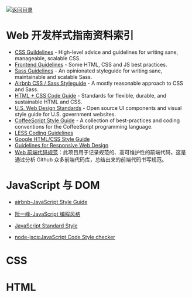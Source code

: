[![返回目录](https://user-images.githubusercontent.com/5803001/38079637-ff0abcf0-3371-11e8-9b76-ad651620afc7.jpg)](https://github.com/wxyyxc1992/Awesome-Links)

# Web 开发样式指南资料索引

- [CSS Guildelines](https://cssguidelin.es/) - High-level advice and guidelines for writing sane, manageable, scalable CSS.
- [Frontend Guidelines](https://github.com/bendc/frontend-guidelines) - Some HTML, CSS and JS best practices.
- [Sass Guidelines](https://sass-guidelin.es/) - An opinionated styleguide for writing sane, maintainable and scalable Sass.
- [Airbnb CSS / Sass Styleguide](https://github.com/airbnb/css) - A mostly reasonable approach to CSS and Sass.
- [HTML + CSS Code Guide](http://codeguide.co/) - Standards for flexible, durable, and sustainable HTML and CSS.
- [U.S. Web Design Standards](https://standards.usa.gov/) - Open source UI components and visual style guide for U.S. government websites.
- [CoffeeScript Style Guide](https://github.com/polarmobile/coffeescript-style-guide) - A collection of best-practices and coding conventions for the CoffeeScript programming language.
- [LESS Coding Guidelines](https://gist.github.com/fat/a47b882eb5f84293c4ed)
- [Google HTML/CSS Style Guide](https://google.github.io/styleguide/htmlcssguide.html)
- [Guidelines for Responsive Web Design](https://www.smashingmagazine.com/2011/01/guidelines-for-responsive-web-design/)
- [Web 前端代码规范](https://parg.co/bXM)：此项目用于记录规范的、高可维护性的前端代码，这是通过分析 Github 众多前端代码库，总结出来的前端代码书写规范。

# JavaScript 与 DOM

- [airbnb-JavaScript Style Guide](https://github.com/airbnb/javascript)

- [阮一峰-JavaScript 编程风格](http://javascript.ruanyifeng.com/grammar/style.html)

- [JavaScript Standard Style](https://github.com/feross/standard)

- [node-jscs:JavaScript Code Style checker](https://github.com/jscs-dev/node-jscs/)

# CSS

# HTML
